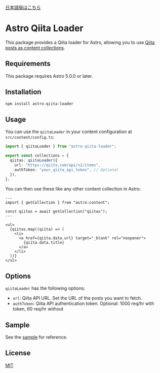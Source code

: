[日本語版はこちら](https://github.com/t0yohei/astro-qiita-loader/blob/master/README-ja.md)

# Astro Qiita Loader

This package provides a Qiita loader for Astro, allowing you to use [Qiita posts as content collections](https://qiita.com/api/v2/docs#%E6%8A%95%E7%A8%BF).

## Requirements

This package requires Astro 5.0.0 or later.

## Installation

```bash
npm install astro-qiita-loader
```

## Usage

You can use the `qiitaLoader` in your content configuration at `src/content/config.ts`:

```ts
import { qiitaLoader } from "astro-qiita-loader";

export const collections = {
  qiitas: qiitaLoader({
    url: "https://qiita.com/api/v2/items",
    authToken: "your_qiita_api_token", // Optional
  }),
};
```

You can then use these like any other content collection in Astro:

```astro
---
import { getCollection } from "astro:content";

const qiitas = await getCollection("qiitas");
---

<ul>
  {qiitas.map((qiita) => (
    <li>
      <a href={qiita.data.url} target="_blank" rel="noopener">
        {qiita.data.title}
      </a>
    </li>
  ))}
</ul>
```

## Options

`qiitaLoader` has the following options:

- `url`: Qiita API URL. Set the URL of the posts you want to fetch.
- `authToken`: Qiita API authentication token. Optional: 1000 req/hr with token, 60 req/hr without

## Sample

See the [sample](https://github.com/t0yohei/astro-qiita-loader/tree/master/demo) for reference.

## License

[MIT](https://github.com/t0yohei/astro-qiita-loader/blob/master/LICENSE)

